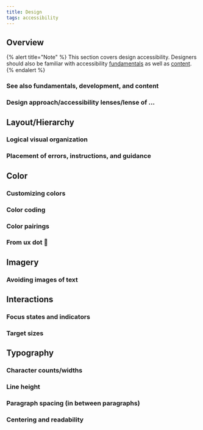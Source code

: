 ```yaml
---
title: Design
tags: accessibility
---
```


## Overview

{% alert title="Note" %}
This section covers design accessibility. Designers should also be familiar with accessibility [fundamentals](../fundamentals) as well as [content](../content).
{% endalert %}

### See also fundamentals, development, and content

### Design approach/accessibility lenses/lense of …

## Layout/Hierarchy

### Logical visual organization

### Placement of errors, instructions, and guidance

## Color

### Customizing colors

### Color coding

### Color pairings

### From ux dot 😬

## Imagery

### Avoiding images of text

## Interactions

### Focus states and indicators

### Target sizes

## Typography

### Character counts/widths

### Line height

### Paragraph spacing (in between paragraphs)

### Centering and readability